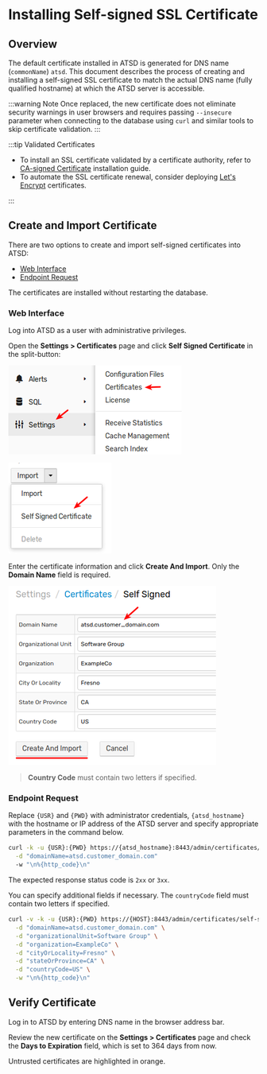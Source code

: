# Installing Self-signed SSL Certificate

## Overview

The default certificate installed in ATSD is generated for DNS name (`commonName`) `atsd`. This document describes the process of creating and installing a self-signed SSL certificate to match the actual DNS name (fully qualified hostname) at which the ATSD server is accessible.

<!-- markdownlint-enable MD032 -->
:::warning Note
Once replaced, the new certificate does not eliminate security warnings in user browsers and requires passing `--insecure` parameter when connecting to the database using `curl` and similar tools to skip certificate validation.
:::

:::tip Validated Certificates

* To install an SSL certificate validated by a certificate authority, refer to [CA-signed Certificate](ssl-ca-signed.md) installation guide.
* To automate the SSL certificate renewal, consider deploying [Let's Encrypt](ssl-lets-encrypt.md) certificates.

:::
<!-- markdownlint-disable MD032 -->

## Create and Import Certificate

There are two options to create and import self-signed certificates into ATSD:

* [Web Interface](#web-interface)
* [Endpoint Request](#endpoint-request)

The certificates are installed without restarting the database.

### Web Interface

Log into ATSD as a user with administrative privileges.

Open the **Settings > Certificates** page and click **Self Signed Certificate** in the split-button:

![](./images/ssl_self_signed_1.png)

![](./images/ssl_self_signed_2.png)

Enter the certificate information and click **Create And Import**. Only the **Domain Name** field is required.

![](./images/ssl_self_signed_3.png)

> **Country Code** must contain two letters if specified.

### Endpoint Request

Replace `{USR}` and `{PWD}` with administrator credentials, `{atsd_hostname}` with the hostname or IP address of the ATSD server and specify appropriate parameters in the command below.

```sh
curl -k -u {USR}:{PWD} https://{atsd_hostname}:8443/admin/certificates/self-signed \
  -d "domainName=atsd.customer_domain.com"
  -w "\n%{http_code}\n"
```

The expected response status code is `2xx` or `3xx`.

You can specify additional fields if necessary. The `countryCode` field must contain two letters if specified.

```bash
curl -v -k -u {USR}:{PWD} https://{HOST}:8443/admin/certificates/self-signed \
  -d "domainName=atsd.customer_domain.com" \
  -d "organizationalUnit=Software Group" \
  -d "organization=ExampleCo" \
  -d "cityOrLocality=Fresno" \
  -d "stateOrProvince=CA" \
  -d "countryCode=US" \
  -w "\n%{http_code}\n"
```

## Verify Certificate

Log in to ATSD by entering DNS name in the browser address bar.

Review the new certificate on the **Settings > Certificates** page and check the **Days to Expiration** field, which is set to 364 days from now.

Untrusted certificates are highlighted in orange.
